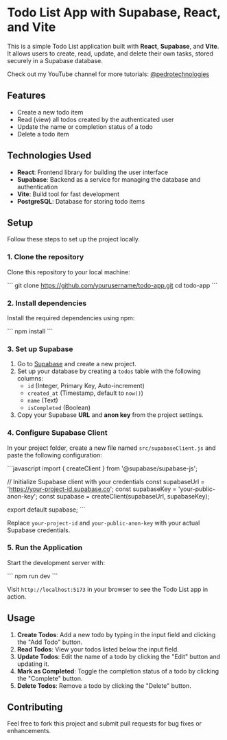 # Todo List App with Supabase, React, and Vite

This is a simple Todo List application built with **React**, **Supabase**, and **Vite**. It allows users to create, read, update, and delete their own tasks, stored securely in a Supabase database.

Check out my YouTube channel for more tutorials: [@pedrotechnologies](https://www.youtube.com/@pedrotechnologies)

## Features

- Create a new todo item
- Read (view) all todos created by the authenticated user
- Update the name or completion status of a todo
- Delete a todo item

## Technologies Used

- **React**: Frontend library for building the user interface
- **Supabase**: Backend as a service for managing the database and authentication
- **Vite**: Build tool for fast development
- **PostgreSQL**: Database for storing todo items

## Setup

Follow these steps to set up the project locally.

### 1. Clone the repository

Clone this repository to your local machine:

\```
git clone https://github.com/yourusername/todo-app.git
cd todo-app
\```

### 2. Install dependencies

Install the required dependencies using npm:

\```
npm install
\```

### 3. Set up Supabase

1. Go to [Supabase](https://supabase.com) and create a new project.
2. Set up your database by creating a `todos` table with the following columns:
   - `id` (Integer, Primary Key, Auto-increment)
   - `created_at` (Timestamp, default to `now()`)
   - `name` (Text)
   - `isCompleted` (Boolean)
3. Copy your Supabase **URL** and **anon key** from the project settings.

### 4. Configure Supabase Client

In your project folder, create a new file named `src/supabaseClient.js` and paste the following configuration:

\```javascript
import { createClient } from '@supabase/supabase-js';

// Initialize Supabase client with your credentials
const supabaseUrl = 'https://your-project-id.supabase.co';
const supabaseKey = 'your-public-anon-key';
const supabase = createClient(supabaseUrl, supabaseKey);

export default supabase;
\```

Replace `your-project-id` and `your-public-anon-key` with your actual Supabase credentials.

### 5. Run the Application

Start the development server with:

\```
npm run dev
\```

Visit `http://localhost:5173` in your browser to see the Todo List app in action.

## Usage

1. **Create Todos**: Add a new todo by typing in the input field and clicking the "Add Todo" button.
2. **Read Todos**: View your todos listed below the input field.
3. **Update Todos**: Edit the name of a todo by clicking the "Edit" button and updating it.
4. **Mark as Completed**: Toggle the completion status of a todo by clicking the "Complete" button.
5. **Delete Todos**: Remove a todo by clicking the "Delete" button.

## Contributing

Feel free to fork this project and submit pull requests for bug fixes or enhancements.
